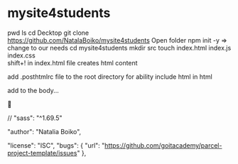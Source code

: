 # mysite4students

pwd
ls
cd Decktop
git clone https://github.com/NatalaBoiko/mysite4students
Open folder
npm init -y
=> change to our needs
cd mysite4students
mkdir src
touch index.html index.js index.css  
shift+! in index.html file creates html content

add .posthtmlrc file to the root directory for ability include html in html

add <script type='module' src='./index.js'></script> to the body...

🧐

// "sass": "^1.69.5"

"author": "Natalia Boiko",

"license": "ISC",
"bugs": {
"url": "https://github.com/goitacademy/parcel-project-template/issues"
},
